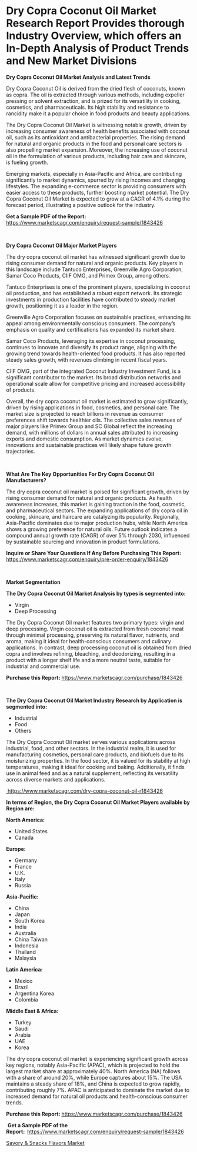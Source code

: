 <p><h1>Dry Copra Coconut Oil Market Research Report Provides thorough Industry Overview, which offers an In-Depth Analysis of Product Trends and New Market Divisions</h1></p><p><strong>Dry Copra Coconut Oil Market Analysis and Latest Trends</strong></p>
<p><p>Dry Copra Coconut Oil is derived from the dried flesh of coconuts, known as copra. The oil is extracted through various methods, including expeller pressing or solvent extraction, and is prized for its versatility in cooking, cosmetics, and pharmaceuticals. Its high stability and resistance to rancidity make it a popular choice in food products and beauty applications.</p><p>The Dry Copra Coconut Oil Market is witnessing notable growth, driven by increasing consumer awareness of health benefits associated with coconut oil, such as its antioxidant and antibacterial properties. The rising demand for natural and organic products in the food and personal care sectors is also propelling market expansion. Moreover, the increasing use of coconut oil in the formulation of various products, including hair care and skincare, is fueling growth.</p><p>Emerging markets, especially in Asia-Pacific and Africa, are contributing significantly to market dynamics, spurred by rising incomes and changing lifestyles. The expanding e-commerce sector is providing consumers with easier access to these products, further boosting market potential. The Dry Copra Coconut Oil Market is expected to grow at a CAGR of 4.1% during the forecast period, illustrating a positive outlook for the industry.</p></p>
<p><strong>Get a Sample PDF of the Report:&nbsp;</strong> <a href="https://www.marketscagr.com/enquiry/request-sample/1843426?utm_campaign=2944&utm_medium=2&utm_source=Github&utm_content=ia&utm_term=07042025&utm_id=dry-copra-coconut-oil">https://www.marketscagr.com/enquiry/request-sample/1843426</a></p>
<p>&nbsp;</p>
<p><strong>Dry Copra Coconut Oil Major Market Players</strong></p>
<p><p>The dry copra coconut oil market has witnessed significant growth due to rising consumer demand for natural and organic products. Key players in this landscape include Tantuco Enterprises, Greenville Agro Corporation, Samar Coco Products, CIIF OMG, and Primex Group, among others. </p><p>Tantuco Enterprises is one of the prominent players, specializing in coconut oil production, and has established a robust export network. Its strategic investments in production facilities have contributed to steady market growth, positioning it as a leader in the region. </p><p>Greenville Agro Corporation focuses on sustainable practices, enhancing its appeal among environmentally conscious consumers. The company’s emphasis on quality and certifications has expanded its market share. </p><p>Samar Coco Products, leveraging its expertise in coconut processing, continues to innovate and diversify its product range, aligning with the growing trend towards health-oriented food products. It has also reported steady sales growth, with revenues climbing in recent fiscal years.</p><p>CIIF OMG, part of the integrated Coconut Industry Investment Fund, is a significant contributor to the market. Its broad distribution networks and operational scale allow for competitive pricing and increased accessibility of products. </p><p>Overall, the dry copra coconut oil market is estimated to grow significantly, driven by rising applications in food, cosmetics, and personal care. The market size is projected to reach billions in revenue as consumer preferences shift towards healthier oils. The collective sales revenues of major players like Primex Group and SC Global reflect the increasing demand, with millions of dollars in annual sales attributed to increasing exports and domestic consumption. As market dynamics evolve, innovations and sustainable practices will likely shape future growth trajectories.</p></p>
<p>&nbsp;</p>
<p><strong>What Are The Key Opportunities For Dry Copra Coconut Oil Manufacturers?</strong></p>
<p><p>The dry copra coconut oil market is poised for significant growth, driven by rising consumer demand for natural and organic products. As health awareness increases, this market is gaining traction in the food, cosmetic, and pharmaceutical sectors. The expanding applications of dry copra oil in cooking, skincare, and haircare are catalyzing its popularity. Regionally, Asia-Pacific dominates due to major production hubs, while North America shows a growing preference for natural oils. Future outlook indicates a compound annual growth rate (CAGR) of over 5% through 2030, influenced by sustainable sourcing and innovation in product formulations.</p></p>
<p><strong>Inquire or Share Your Questions If Any Before Purchasing This Report:</strong> <a href="https://www.marketscagr.com/enquiry/pre-order-enquiry/1843426?utm_campaign=2944&utm_medium=2&utm_source=Github&utm_content=ia&utm_term=07042025&utm_id=dry-copra-coconut-oil">https://www.marketscagr.com/enquiry/pre-order-enquiry/1843426</a></p>
<p>&nbsp;</p>
<p><strong>Market Segmentation</strong></p>
<p><strong>The Dry Copra Coconut Oil Market Analysis by types is segmented into:</strong></p>
<p><ul><li>Virgin</li><li>Deep Processing</li></ul></p>
<p><p>The Dry Copra Coconut Oil market features two primary types: virgin and deep processing. Virgin coconut oil is extracted from fresh coconut meat through minimal processing, preserving its natural flavor, nutrients, and aroma, making it ideal for health-conscious consumers and culinary applications. In contrast, deep processing coconut oil is obtained from dried copra and involves refining, bleaching, and deodorizing, resulting in a product with a longer shelf life and a more neutral taste, suitable for industrial and commercial use.</p></p>
<p><strong>Purchase this Report:&nbsp;</strong><a href="https://www.marketscagr.com/purchase/1843426?utm_campaign=2944&utm_medium=2&utm_source=Github&utm_content=ia&utm_term=07042025&utm_id=dry-copra-coconut-oil">https://www.marketscagr.com/purchase/1843426</a></p>
<p>&nbsp;</p>
<p><strong>The Dry Copra Coconut Oil Market Industry Research by Application is segmented into:</strong></p>
<p><ul><li>Industrial</li><li>Food</li><li>Others</li></ul></p>
<p><p>The Dry Copra Coconut Oil market serves various applications across industrial, food, and other sectors. In the industrial realm, it is used for manufacturing cosmetics, personal care products, and biofuels due to its moisturizing properties. In the food sector, it is valued for its stability at high temperatures, making it ideal for cooking and baking. Additionally, it finds use in animal feed and as a natural supplement, reflecting its versatility across diverse markets and applications.</p></p>
<p><a href="https://www.marketscagr.com/dry-copra-coconut-oil-r1843426?utm_campaign=2944&utm_medium=2&utm_source=Github&utm_content=ia&utm_term=07042025&utm_id=dry-copra-coconut-oil">&nbsp;https://www.marketscagr.com/dry-copra-coconut-oil-r1843426</a></p>
<p><strong>In terms of Region, the Dry Copra Coconut Oil Market Players available by Region are:</strong></p>
<p>
    <p> <strong> North America: </strong>
        <ul>
            <li>United States</li>
            <li>Canada</li>
        </ul>
        </p> 
    <p> <strong> Europe: </strong>
        <ul>
            <li>Germany</li>
            <li>France</li>
            <li>U.K.</li>
            <li>Italy</li>
            <li>Russia</li>
        </ul>
        </p> 
    <p> <strong> Asia-Pacific: </strong>
        <ul>
            <li>China</li>
            <li>Japan</li>
            <li>South Korea</li>
            <li>India</li>
            <li>Australia</li>
            <li>China Taiwan</li>
            <li>Indonesia</li>
            <li>Thailand</li>
            <li>Malaysia</li>
        </ul>
        </p> 
    <p> <strong> Latin America: </strong>
        <ul>
            <li>Mexico</li>
            <li>Brazil</li>
            <li>Argentina Korea</li>
            <li>Colombia</li>
        </ul>
        </p> 
    <p> <strong> Middle East & Africa: </strong>
        <ul>
            <li>Turkey</li>
            <li>Saudi</li>
            <li>Arabia</li>
            <li>UAE</li>
            <li>Korea</li>
        </ul>
    </p>
    </p>
<p><p>The dry copra coconut oil market is experiencing significant growth across key regions, notably Asia-Pacific (APAC), which is projected to hold the largest market share at approximately 40%. North America (NA) follows with a share of around 20%, while Europe captures about 15%. The USA maintains a steady share of 18%, and China is expected to grow rapidly, contributing roughly 7%. APAC is anticipated to dominate the market due to increased demand for natural oil products and health-conscious consumer trends.</p></p>
<p><strong>Purchase this Report: </strong><a href="https://www.marketscagr.com/purchase/1843426?utm_campaign=2944&utm_medium=2&utm_source=Github&utm_content=ia&utm_term=07042025&utm_id=dry-copra-coconut-oil">https://www.marketscagr.com/purchase/1843426</a></p>
<p>&nbsp;<strong>Get a Sample PDF of the Report:&nbsp;&nbsp;</strong><a href="https://www.marketscagr.com/enquiry/request-sample/1843426?utm_campaign=2944&utm_medium=2&utm_source=Github&utm_content=ia&utm_term=07042025&utm_id=dry-copra-coconut-oil">https://www.marketscagr.com/enquiry/request-sample/1843426</a></p>
<p><strong></strong></p>
<p><p><a href="https://github.com/vitrilaoire/Market-Research-Report-List-1/blob/main/savory-snacks-flavors-market.md?utm_campaign=2944&utm_medium=2&utm_source=Github&utm_content=ia&utm_term=07042025&utm_id=dry-copra-coconut-oil">Savory & Snacks Flavors Market</a></p></p>